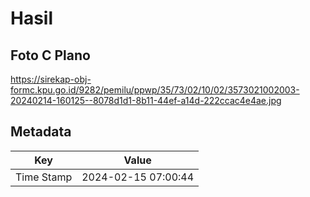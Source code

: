 # Hasil

## Foto C Plano

https://sirekap-obj-formc.kpu.go.id/9282/pemilu/ppwp/35/73/02/10/02/3573021002003-20240214-160125--8078d1d1-8b11-44ef-a14d-222ccac4e4ae.jpg


## Metadata

| Key        | Value               |
| ---------- | ------------------- |
| Time Stamp | 2024-02-15 07:00:44 |



